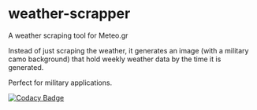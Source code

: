 # weather-scrapper
A weather scraping tool for Meteo.gr

Instead of just scraping the weather, it generates an image (with a military camo background) that hold weekly weather data by the time it is generated. 

Perfect for military applications.

[![Codacy Badge](https://api.codacy.com/project/badge/Grade/adff91a0cf8948188c97356c23020d9a)](https://www.codacy.com/manual/CheatModeON/weather-scrapper?utm_source=github.com&amp;utm_medium=referral&amp;utm_content=CheatModeON/weather-scrapper&amp;utm_campaign=Badge_Grade)
